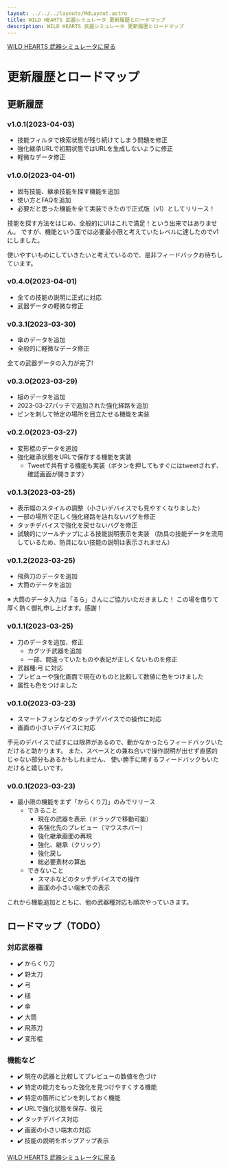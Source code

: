 ```yaml
---
layout: ../../../layouts/MdLayout.astro
title: WILD HEARTS 武器シミュレータ 更新履歴とロードマップ
description: WILD HEARTS 武器シミュレータ 更新履歴とロードマップ
---
```

[WILD HEARTS 武器シミュレータに戻る](./)

# 更新履歴とロードマップ
## 更新履歴

### v1.0.1(2023-04-03)
- 技能フィルタで検索状態が残り続けてしまう問題を修正
- 強化継承URLで初期状態ではURLを生成しないように修正
- 軽微なデータ修正

### v1.0.0(2023-04-01)
- 固有技能、継承技能を探す機能を追加
- 使い方とFAQを追加
- 必要だと思った機能を全て実装できたので正式版（v1）としてリリース！

技能を探す方法をはじめ、全般的にUIはこれで満足！という出来ではありません。
ですが、機能という面では必要最小限と考えていたレベルに達したのでv1にしました。

使いやすいものにしていきたいと考えているので、是非フィードバックお待ちしています。

### v0.4.0(2023-04-01)
- 全ての技能の説明に正式に対応
- 武器データの軽微な修正

### v0.3.1(2023-03-30)
- 傘のデータを追加
- 全般的に軽微なデータ修正

全ての武器データの入力が完了!

### v0.3.0(2023-03-29)
- 槌のデータを追加
- 2023-03-27パッチで追加された強化経路を追加
- ピンを刺して特定の場所を目立たせる機能を実装

### v0.2.0(2023-03-27)
- 変形棍のデータを追加
- 強化継承状態をURLで保存する機能を実装
  - Tweetで共有する機能も実装（ボタンを押してもすぐにはtweetされず、確認画面が開きます）

### v0.1.3(2023-03-25)
- 表示幅のスタイルの調整（小さいデバイスでも見やすくなりました）
- 一部の場所で正しく強化経路を辿れないバグを修正
- タッチデバイスで強化を戻せないバグを修正
- 試験的にツールチップによる技能説明表示を実装
（防具の技能データを流用しているため、防具にない技能の説明は表示されません）

### v0.1.2(2023-03-25)
- 飛燕刀のデータを追加
- 大筒のデータを追加

※ 大筒のデータ入力は「るら」さんにご協力いただきました！
この場を借りて厚く熱く御礼申し上げます。感謝！

### v0.1.1(2023-03-25)
- 刀のデータを追加、修正
  - カグツチ武器を追加
  - 一部、間違っていたものや表記が正しくないものを修正
- 武器種:弓 に対応
- プレビューや強化画面で現在のものと比較して数値に色をつけました
- 属性も色をつけました

### v0.1.0(2023-03-23)
- スマートフォンなどのタッチデバイスでの操作に対応
- 画面の小さいデバイスに対応

手元のデバイスで試すには限界があるので、動かなかったらフィードバックいただけると助かります。
また、スペースとの兼ね合いで操作説明が出せず直感的じゃない部分もあるかもしれません、
使い勝手に関するフィードバックもいただけると嬉しいです。

### v0.0.1(2023-03-23)
- 最小限の機能をまず「からくり刀」のみでリリース
  - できること
    - 現在の武器を表示（ドラッグで移動可能）
    - 各強化先のプレビュー（マウスホバー）
    - 強化継承画面の再現
    - 強化、継承（クリック）
    - 強化戻し
    - 総必要素材の算出
  - できないこと
    - スマホなどのタッチデバイスでの操作
    - 画面の小さい端末での表示

これから機能追加とともに、他の武器種対応も順次やっていきます。

## ロードマップ（TODO）
### 対応武器種
- ✔️ からくり刀
- ✔️ 野太刀
- ✔️ 弓
- ✔️ 槌
- ✔️ 傘
- ✔️ 大筒
- ✔️ 飛燕刀
- ✔️ 変形棍

### 機能など
- ✔️ 現在の武器と比較してプレビューの数値を色づけ
- ✔️ 特定の能力をもった強化を見つけやすくする機能
- ✔️ 特定の箇所にピンを刺しておく機能
- ✔️ URLで強化状態を保存、復元
- ✔️ タッチデバイス対応
- ✔️ 画面の小さい端末の対応
- ✔️ 技能の説明をポップアップ表示

[WILD HEARTS 武器シミュレータに戻る](./)
